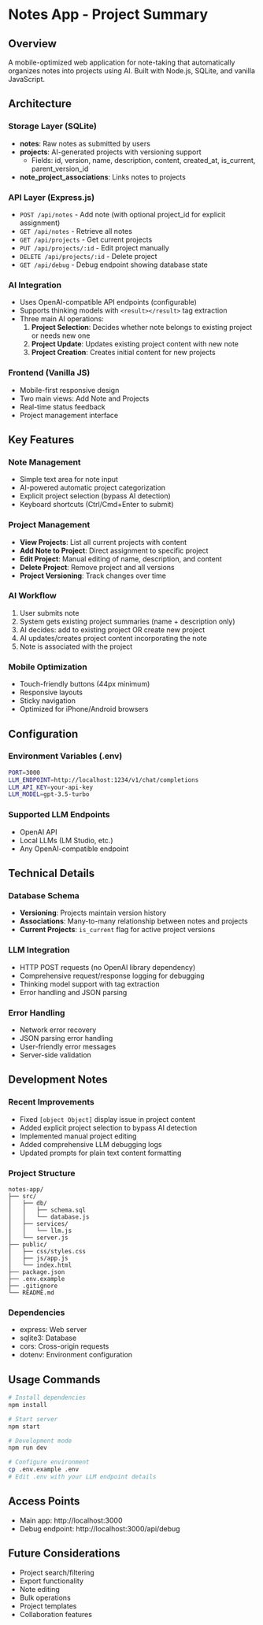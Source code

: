 # Notes App - Project Summary

## Overview
A mobile-optimized web application for note-taking that automatically organizes notes into projects using AI. Built with Node.js, SQLite, and vanilla JavaScript.

## Architecture

### Storage Layer (SQLite)
- **notes**: Raw notes as submitted by users
- **projects**: AI-generated projects with versioning support
  - Fields: id, version, name, description, content, created_at, is_current, parent_version_id
- **note_project_associations**: Links notes to projects

### API Layer (Express.js)
- `POST /api/notes` - Add note (with optional project_id for explicit assignment)
- `GET /api/notes` - Retrieve all notes
- `GET /api/projects` - Get current projects
- `PUT /api/projects/:id` - Edit project manually
- `DELETE /api/projects/:id` - Delete project
- `GET /api/debug` - Debug endpoint showing database state

### AI Integration
- Uses OpenAI-compatible API endpoints (configurable)
- Supports thinking models with `<result></result>` tag extraction
- Three main AI operations:
  1. **Project Selection**: Decides whether note belongs to existing project or needs new one
  2. **Project Update**: Updates existing project content with new note
  3. **Project Creation**: Creates initial content for new projects

### Frontend (Vanilla JS)
- Mobile-first responsive design
- Two main views: Add Note and Projects
- Real-time status feedback
- Project management interface

## Key Features

### Note Management
- Simple text area for note input
- AI-powered automatic project categorization
- Explicit project selection (bypass AI detection)
- Keyboard shortcuts (Ctrl/Cmd+Enter to submit)

### Project Management
- **View Projects**: List all current projects with content
- **Add Note to Project**: Direct assignment to specific project
- **Edit Project**: Manual editing of name, description, and content
- **Delete Project**: Remove project and all versions
- **Project Versioning**: Track changes over time

### AI Workflow
1. User submits note
2. System gets existing project summaries (name + description only)
3. AI decides: add to existing project OR create new project
4. AI updates/creates project content incorporating the note
5. Note is associated with the project

### Mobile Optimization
- Touch-friendly buttons (44px minimum)
- Responsive layouts
- Sticky navigation
- Optimized for iPhone/Android browsers

## Configuration

### Environment Variables (.env)
```bash
PORT=3000
LLM_ENDPOINT=http://localhost:1234/v1/chat/completions
LLM_API_KEY=your-api-key
LLM_MODEL=gpt-3.5-turbo
```

### Supported LLM Endpoints
- OpenAI API
- Local LLMs (LM Studio, etc.)
- Any OpenAI-compatible endpoint

## Technical Details

### Database Schema
- **Versioning**: Projects maintain version history
- **Associations**: Many-to-many relationship between notes and projects
- **Current Projects**: `is_current` flag for active project versions

### LLM Integration
- HTTP POST requests (no OpenAI library dependency)
- Comprehensive request/response logging for debugging
- Thinking model support with tag extraction
- Error handling and JSON parsing

### Error Handling
- Network error recovery
- JSON parsing error handling
- User-friendly error messages
- Server-side validation

## Development Notes

### Recent Improvements
- Fixed `[object Object]` display issue in project content
- Added explicit project selection to bypass AI detection
- Implemented manual project editing
- Added comprehensive LLM debugging logs
- Updated prompts for plain text content formatting

### Project Structure
```
notes-app/
├── src/
│   ├── db/
│   │   ├── schema.sql
│   │   └── database.js
│   ├── services/
│   │   └── llm.js
│   └── server.js
├── public/
│   ├── css/styles.css
│   ├── js/app.js
│   └── index.html
├── package.json
├── .env.example
├── .gitignore
└── README.md
```

### Dependencies
- express: Web server
- sqlite3: Database
- cors: Cross-origin requests
- dotenv: Environment configuration

## Usage Commands

```bash
# Install dependencies
npm install

# Start server
npm start

# Development mode
npm run dev

# Configure environment
cp .env.example .env
# Edit .env with your LLM endpoint details
```

## Access Points
- Main app: http://localhost:3000
- Debug endpoint: http://localhost:3000/api/debug

## Future Considerations
- Project search/filtering
- Export functionality
- Note editing
- Bulk operations
- Project templates
- Collaboration features